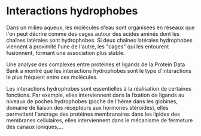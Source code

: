 # Interactions hydrophobes
Dans un milieu aqueux, les molécules d'eau sont organisées en réseaux que l'on peut décrire comme des cages autour des acides aminés dont les chaînes latérales sont hydrophobes. Si deux chaînes latérales hydrophobes viennent à proximité l'une de l'autre, les "cages" qui les entourent fusionnent, formant une association plus stable.

Une analyse des complexes entre protéines et ligands de la Protein Data Bank a montré que les interactions hydrophobes sont le type d'interactions le plus fréquent entre ces molécules.

Les interactions hydrophobes sont essentielles à la réalisation de certaines fonctions. Par exemple, elles interviennent dans la fixation de ligands au niveaux de poches hydrophobes (poche de l'hème dans les globines, domaine de liaison des récepteurs aux hormones stéroïdes), elles permettent l'ancrage des protéines membranaires dans les lipides des membranes cellulaires, elles interviennent dans le mécanisme de fermeture des canaux ioniques,...
